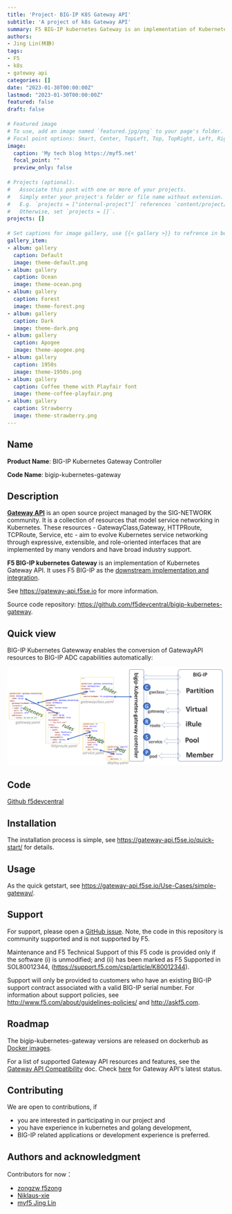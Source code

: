 ```yaml
---
title: 'Project- BIG-IP K8S Gateway API'
subtitle: 'A project of k8s Gateway API'
summary: F5 BIG-IP kubernetes Gateway is an implementation of Kubernetes Gateway API. It uses F5 BIG-IP as the downstream implementation and integration. 
authors:
- Jing Lin(林静)
tags:
- F5
- k8s
- gateway api
categories: []
date: "2023-01-30T00:00:00Z"
lastmod: "2023-01-30T00:00:00Z"
featured: false
draft: false

# Featured image
# To use, add an image named `featured.jpg/png` to your page's folder.
# Focal point options: Smart, Center, TopLeft, Top, TopRight, Left, Right, BottomLeft, Bottom, BottomRight
image:
  caption: 'My tech blog https://myf5.net'
  focal_point: ""
  preview_only: false

# Projects (optional).
#   Associate this post with one or more of your projects.
#   Simply enter your project's folder or file name without extension.
#   E.g. `projects = ["internal-project"]` references `content/project/deep-learning/index.md`.
#   Otherwise, set `projects = []`.
projects: []

# Set captions for image gallery, use {{< gallery >}} to refrence in body.
gallery_item:
- album: gallery
  caption: Default
  image: theme-default.png
- album: gallery
  caption: Ocean
  image: theme-ocean.png
- album: gallery
  caption: Forest
  image: theme-forest.png
- album: gallery
  caption: Dark
  image: theme-dark.png
- album: gallery
  caption: Apogee
  image: theme-apogee.png
- album: gallery
  caption: 1950s
  image: theme-1950s.png
- album: gallery
  caption: Coffee theme with Playfair font
  image: theme-coffee-playfair.png
- album: gallery
  caption: Strawberry
  image: theme-strawberry.png
---
```


## Name

**Product Name**: BIG-IP Kubernetes Gateway Controller

**Code Name**: bigip-kubernetes-gateway

## Description

[**Gateway API**](https://gateway-api.sigs.k8s.io/) is an open source project managed by the SIG-NETWORK community. It is a collection of resources that model service networking in Kubernetes. These resources - GatewayClass,Gateway, HTTPRoute, TCPRoute, Service, etc - aim to evolve Kubernetes service networking through expressive, extensible, and role-oriented interfaces that are implemented by many vendors and have broad industry support.

**F5 BIG-IP kubernetes Gateway** is an implementation of Kubernetes Gateway API. It uses F5 BIG-IP as the [downstream implementation and integration](https://gateway-api.sigs.k8s.io/implementations/).

See https://gateway-api.f5se.io for more information.

Source code repository: https://github.com/f5devcentral/bigip-kubernetes-gateway.

## Quick view

BIG-IP Kubernetes Gatewway enables the conversion of GatewayAPI resources to BIG-IP ADC capabilities automatically:

[![image](img/bigip-k8s-gateway-resource-mapping.png)]()

## Code

 [Github f5devcentral](https://github.com/f5devcentral/bigip-kubernetes-gateway/tree/master)

## Installation

The installation process is simple, see https://gateway-api.f5se.io/quick-start/ for details.

## Usage

As the quick getstart, see https://gateway-api.f5se.io/Use-Cases/simple-gateway/.

## Support

For support, please open a [GitHub issue](https://github.com/f5devcentral/bigip-kubernetes-gateway/issues). Note, the code in this repository is community supported and is not supported by F5.

Maintenance and F5 Technical Support of this F5 code is provided only if the software (i) is unmodified; and (ii) has been marked as F5 Supported in SOL80012344, (https://support.f5.com/csp/article/K80012344).

Support will only be provided to customers who have an existing BIG-IP support contract associated with a valid BIG-IP serial number. For information about support policies, see http://www.f5.com/about/guidelines-policies/ and http://askf5.com.

## Roadmap

The bigip-kubernetes-gateway versions are released on dockerhub as [Docker images](https://hub.docker.com/r/f5devcentral/bigip-kubernetes-gateway/tags).

For a list of supported Gateway API resources and features, see the [Gateway API Compatibility](https://github.com/f5devcentral/bigip-kubernetes-gateway/blob/master/docs/gateway-api-compatibility.md) doc. Check [here](https://github.com/kubernetes-sigs/gateway-api#status) for Gateway API's latest status.

## Contributing

We are open to contributions, if

- you are interested in participating in our project and
- you have experience in kubernetes and golang development,
- BIG-IP related applications or development experience is preferred.

## Authors and acknowledgment

Contributors for now：

- [zongzw f5zong](https://github.com/zongzw)
- [Niklaus-xie](https://github.com/Niklaus-xie)
- [myf5 Jing Lin](https://github.com/myf5)